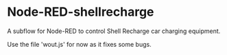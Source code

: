 # Node-RED-shellrecharge
A subflow for Node-RED to control Shell Recharge car charging equipment.

Use the file 'wout.js' for now as it fixes some bugs.
